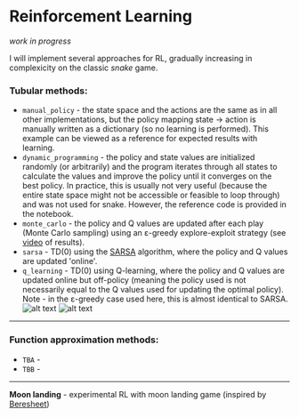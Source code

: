# Reinforcement Learning

_work in progress_

I will implement several approaches for RL, gradually increasing in complexicity on the classic _snake_ game.

### Tubular methods:
* `manual_policy` - the state space and the actions are the same as in all other implementations, but the policy mapping state &rarr; action is manually written as a dictionary (so no learning is performed). This example can be viewed as a reference for expected results with learning.  
* `dynamic_programming` - the policy and state values are initialized randomly (or arbitrarily) and the program iterates through all states to calculate the values and improve the policy until it converges on the best policy. In practice, this is usually not very useful (because the entire state space might not be accessible or feasible to loop through) and was not used for snake. However, the reference code is provided in the notebook.  
* `monte_carlo` - the policy and Q values are updated after each play (Monte Carlo sampling) using an ε-greedy explore-exploit strategy (see [video](https://www.youtube.com/watch?v=l0sFUU7vScA) of results).   
* `sarsa` - TD(0) using the [SARSA](https://en.wikipedia.org/wiki/State%E2%80%93action%E2%80%93reward%E2%80%93state%E2%80%93action) algorithm, where the policy and Q values are updated 'online'.   
* `q_learning` - TD(0) using Q-learning, where the policy and Q values are updated online but off-policy (meaning the policy used is not necessarily equal to the Q values used for updating the optimal policy). Note - in the ε-greedy case used here, this is almost identical to SARSA.  
![alt text](https://github.com/ralhadeff/machine-learning-tools/blob/master/ReinforcementLearning/animations/monte_carlo.gif "RL example (Monte Carlo)")
![alt text](https://github.com/ralhadeff/machine-learning-tools/blob/master/ReinforcementLearning/animations/q_learning.gif "RL example (Q-learning)")

---
### Function approximation methods:
* `TBA` - 
* `TBB` - 

---

**Moon landing** - experimental RL with moon landing game (inspired by [Beresheet](https://en.wikipedia.org/wiki/Beresheet))

